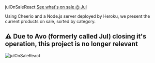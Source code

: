  julOnSaleReact
[See what's on sale @ Jul](https://tomerpacific.github.io/julOnSaleReact/)

Using Cheerio and a Node.js server deployed by Heroku, we present the current products on sale, sorted by category.

## :warning: Due to Avo (formerly called Jul) closing it's operation, this project is no longer relevant

![julOnSaleReact](https://media.giphy.com/media/TI2k1gqCzQ8agSLE5h/giphy.gif)
